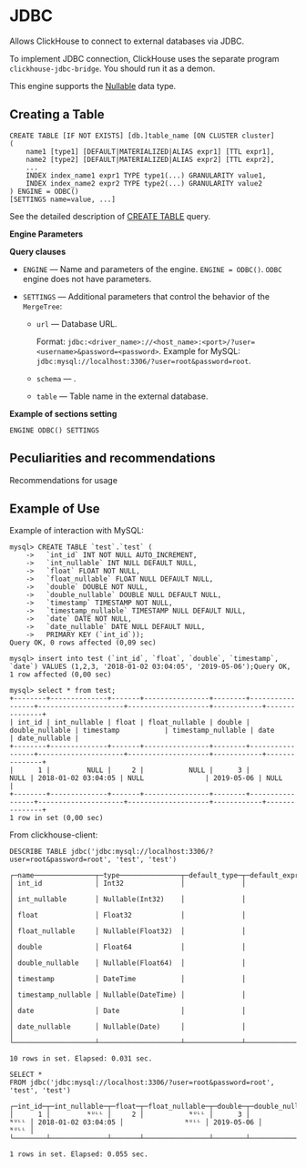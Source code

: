 # JDBC

Allows ClickHouse to connect to external databases via JDBC.

To implement JDBC connection, ClickHouse uses the separate program `clickhouse-jdbc-bridge`. You should run it as a demon.

This engine supports the [Nullable](../../data_types/nullable.md) data type.

## Creating a Table

```
CREATE TABLE [IF NOT EXISTS] [db.]table_name [ON CLUSTER cluster]
(
    name1 [type1] [DEFAULT|MATERIALIZED|ALIAS expr1] [TTL expr1],
    name2 [type2] [DEFAULT|MATERIALIZED|ALIAS expr2] [TTL expr2],
    ...
    INDEX index_name1 expr1 TYPE type1(...) GRANULARITY value1,
    INDEX index_name2 expr2 TYPE type2(...) GRANULARITY value2
) ENGINE = ODBC()
[SETTINGS name=value, ...]
```

See the detailed description of [CREATE TABLE](../../query_language/create.md#create-table-query) query.

**Engine Parameters**


**Query clauses**

- `ENGINE` — Name and parameters of the engine. `ENGINE = ODBC()`. `ODBC` engine does not have parameters.

- `SETTINGS` — Additional parameters that control the behavior of the `MergeTree`:

    - `url` — Database URL.

        Format: `jdbc:<driver_name>://<host_name>:<port>/?user=<username>&password=<password>`.
        Example for MySQL: `jdbc:mysql://localhost:3306/?user=root&password=root`.

    - `schema` — .
    - `table` — Table name in the external database.

**Example of sections setting**

```
ENGINE ODBC() SETTINGS
```

## Peculiarities and recommendations

Recommendations for usage

## Example of Use

Example of interaction with MySQL:

```
mysql> CREATE TABLE `test`.`test` (
    ->   `int_id` INT NOT NULL AUTO_INCREMENT,
    ->   `int_nullable` INT NULL DEFAULT NULL,
    ->   `float` FLOAT NOT NULL,
    ->   `float_nullable` FLOAT NULL DEFAULT NULL,
    ->   `double` DOUBLE NOT NULL,
    ->   `double_nullable` DOUBLE NULL DEFAULT NULL,
    ->   `timestamp` TIMESTAMP NOT NULL,
    ->   `timestamp_nullable` TIMESTAMP NULL DEFAULT NULL,
    ->   `date` DATE NOT NULL,
    ->   `date_nullable` DATE NULL DEFAULT NULL,
    ->   PRIMARY KEY (`int_id`));
Query OK, 0 rows affected (0,09 sec)

mysql> insert into test (`int_id`, `float`, `double`, `timestamp`, `date`) VALUES (1,2,3, '2018-01-02 03:04:05', '2019-05-06');Query OK, 1 row affected (0,00 sec)

mysql> select * from test;
+--------+--------------+-------+----------------+--------+-----------------+---------------------+--------------------+------------+---------------+
| int_id | int_nullable | float | float_nullable | double | double_nullable | timestamp           | timestamp_nullable | date       | date_nullable |
+--------+--------------+-------+----------------+--------+-----------------+---------------------+--------------------+------------+---------------+
|      1 |         NULL |     2 |           NULL |      3 |            NULL | 2018-01-02 03:04:05 | NULL               | 2019-05-06 | NULL          |
+--------+--------------+-------+----------------+--------+-----------------+---------------------+--------------------+------------+---------------+
1 row in set (0,00 sec)
```

From clickhouse-client:

```
DESCRIBE TABLE jdbc('jdbc:mysql://localhost:3306/?user=root&password=root', 'test', 'test')

┌─name───────────────┬─type───────────────┬─default_type─┬─default_expression─┐
│ int_id             │ Int32              │              │                    │
│ int_nullable       │ Nullable(Int32)    │              │                    │
│ float              │ Float32            │              │                    │
│ float_nullable     │ Nullable(Float32)  │              │                    │
│ double             │ Float64            │              │                    │
│ double_nullable    │ Nullable(Float64)  │              │                    │
│ timestamp          │ DateTime           │              │                    │
│ timestamp_nullable │ Nullable(DateTime) │              │                    │
│ date               │ Date               │              │                    │
│ date_nullable      │ Nullable(Date)     │              │                    │
└────────────────────┴────────────────────┴──────────────┴────────────────────┘

10 rows in set. Elapsed: 0.031 sec.

SELECT *
FROM jdbc('jdbc:mysql://localhost:3306/?user=root&password=root', 'test', 'test')

┌─int_id─┬─int_nullable─┬─float─┬─float_nullable─┬─double─┬─double_nullable─┬───────────timestamp─┬─timestamp_nullable─┬───────date─┬─date_nullable─┐
│      1 │         ᴺᵁᴸᴸ │     2 │           ᴺᵁᴸᴸ │      3 │            ᴺᵁᴸᴸ │ 2018-01-02 03:04:05 │               ᴺᵁᴸᴸ │ 2019-05-06 │          ᴺᵁᴸᴸ │
└────────┴──────────────┴───────┴────────────────┴────────┴─────────────────┴─────────────────────┴────────────────────┴────────────┴───────────────┘

1 rows in set. Elapsed: 0.055 sec.
```
